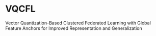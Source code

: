 # VQCFL
Vector Quantization-Based Clustered Federated Learning with Global Feature Anchors for Improved Representation and Generalization
